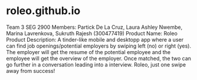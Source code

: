 # roleo.github.io

Team 3 SEG 2900
Members: Partick De La Cruz, Laura Ashley Nwembe, Marina Lavrenkova, Sukruth Rajesh (300477419)
Product Name: Roleo
Product Description: A tinder-like mobile and desktopp app where a user can find job openings/potential employers by swiping left (no) or right (yes). The employer will get the resume of the potential employee and the employee will get the overview of the employer. Once matched, the two can go further in a conversation leading into a interview. Roleo, just one swipe away from success!
